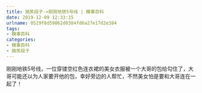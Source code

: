 ```yaml
---
title: 搞笑段子->刚刚地铁5号线 | 糗事百科
date: 2019-12-09 12:33:15
urlname: 0529f8d59862d0384fd6a27e17d2e384
tags: 
- 糗事百科
categories:
- 糗事百科
- 搞笑段子
---
```

刚刚地铁5号线，一位穿镂空红色连衣裙的美女衣服被一个大哥的包给勾住了，大哥可能还以为人家要开他的包，幸好旁边的人帮忙，不然美女怕是要和大哥连在一起了！


